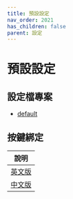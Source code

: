 ```yaml
---
title: 預設設定
nav_order: 2021
has_children: false
parent: 設定
---
```


# 預設設定

## 設定檔專案

* [default](https://github.com/samwhelp/note-about-i3wm/tree/gh-pages/_demo/config/i3wm-config/default)


## 按鍵綁定

| 說明 |
| --- |
| [英文版](https://github.com/samwhelp/note-about-i3wm/blob/gh-pages/_demo/config/i3wm-config/default/spec-keybind.md) |
| [中文版](https://samwhelp.github.io/note-about-i3wm/read/scenario/default.html) |
